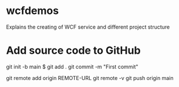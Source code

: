 # wcfdemos
Explains the creating of WCF service and different project structure

# Add source code to GitHub
git init -b main
$ git add .
git commit -m "First commit"

git remote add origin REMOTE-URL
git remote -v
git push origin main
